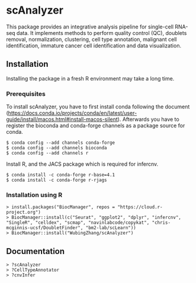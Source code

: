 # scAnalyzer 

This package provides an integrative analysis pipeline for single-cell RNA-seq data. It implements methods to perform quality control (QC), doublets removal, normalization, clustering, cell type annotation, malignant cell identification, immature cancer cell identification and data visualization.


## Installation
Installing the package in a fresh R environment may take a long time.

### Prerequisites
To install scAnalyzer, you have to first install conda following the document (https://docs.conda.io/projects/conda/en/latest/user-guide/install/macos.html#install-macos-silent). Afterwards you have to register the bioconda and conda-forge channels as a package source for conda.

~~~
$ conda config --add channels conda-forge
$ conda config --add channels bioconda
$ conda config --add channels r
~~~

Install R, and the JACS package which is required for infercnv.

~~~
$ conda install -c conda-forge r-base=4.1
$ conda install -c conda-forge r-rjags
~~~

### Installation using R
~~~
> install.packages("BiocManager", repos = "https://cloud.r-project.org")
> BiocManager::install(c("Seurat", "ggplot2", "dplyr", "infercnv", "SingleR", "celldex", "scmap", "navinlabcode/copykat", "chris-mcginnis-ucsf/DoubletFinder", "bm2-lab/scLearn"))
> BiocManager::install("WubingZhang/scAnalyzer")
~~~

## Documentation
~~~
> ?scAnalyzer
> ?CellTypeAnnotator
> ?cnvInfer
~~~


